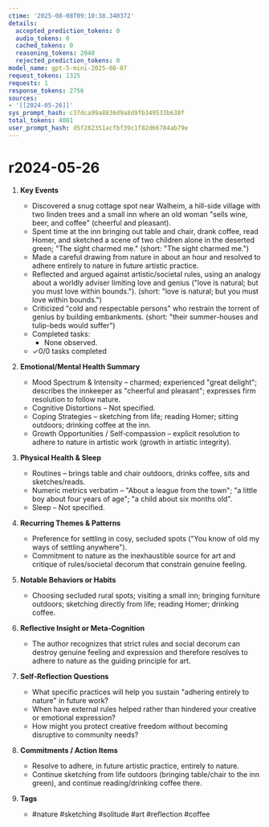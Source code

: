 ```yaml
---
ctime: '2025-08-08T09:10:38.340372'
details:
  accepted_prediction_tokens: 0
  audio_tokens: 0
  cached_tokens: 0
  reasoning_tokens: 2048
  rejected_prediction_tokens: 0
model_name: gpt-5-mini-2025-08-07
request_tokens: 1325
requests: 1
response_tokens: 2756
sources:
- '[[2024-05-26]]'
sys_prompt_hash: c37dca99a8836d9a8d9fb349533b638f
total_tokens: 4081
user_prompt_hash: d5f282351acfbf39c1f82d66784ab79e
---
```

# r2024-05-26

1. **Key Events**
   - Discovered a snug cottage spot near Walheim, a hill-side village with two linden trees and a small inn where an old woman "sells wine, beer, and coffee" (cheerful and pleasant).  
   - Spent time at the inn bringing out table and chair, drank coffee, read Homer, and sketched a scene of two children alone in the deserted green; "The sight charmed me." (short: "The sight charmed me.")  
   - Made a careful drawing from nature in about an hour and resolved to adhere entirely to nature in future artistic practice.  
   - Reflected and argued against artistic/societal rules, using an analogy about a worldly adviser limiting love and genius ("love is natural; but you must love within bounds."). (short: "love is natural; but you must love within bounds.")  
   - Criticized "cold and respectable persons" who restrain the torrent of genius by building embankments. (short: "their summer-houses and tulip-beds would suffer")  
   - Completed tasks:  
     - None observed.  
   - ✓0/0 tasks completed

2. **Emotional/Mental Health Summary**
   - Mood Spectrum & Intensity – charmed; experienced "great delight"; describes the innkeeper as "cheerful and pleasant"; expresses firm resolution to follow nature.  
   - Cognitive Distortions – Not specified.  
   - Coping Strategies – sketching from life; reading Homer; sitting outdoors; drinking coffee at the inn.  
   - Growth Opportunities / Self‑compassion – explicit resolution to adhere to nature in artistic work (growth in artistic integrity).

3. **Physical Health & Sleep**
   - Routines – brings table and chair outdoors, drinks coffee, sits and sketches/reads.  
   - Numeric metrics verbatim – "About a league from the town"; "a little boy about four years of age"; "a child about six months old".  
   - Sleep – Not specified.

4. **Recurring Themes & Patterns**
   - Preference for settling in cosy, secluded spots ("You know of old my ways of settling anywhere").  
   - Commitment to nature as the inexhaustible source for art and critique of rules/societal decorum that constrain genuine feeling.

5. **Notable Behaviors or Habits**
   - Choosing secluded rural spots; visiting a small inn; bringing furniture outdoors; sketching directly from life; reading Homer; drinking coffee.

6. **Reflective Insight or Meta‑Cognition**
   - The author recognizes that strict rules and social decorum can destroy genuine feeling and expression and therefore resolves to adhere to nature as the guiding principle for art.

7. **Self‑Reflection Questions**
   - What specific practices will help you sustain "adhering entirely to nature" in future work?  
   - When have external rules helped rather than hindered your creative or emotional expression?  
   - How might you protect creative freedom without becoming disruptive to community needs?

8. **Commitments / Action Items**
   - Resolve to adhere, in future artistic practice, entirely to nature.  
   - Continue sketching from life outdoors (bringing table/chair to the inn green), and continue reading/drinking coffee there.

9. **Tags**
   - #nature #sketching #solitude #art #reflection #coffee